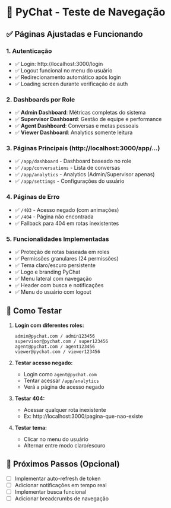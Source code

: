 # 🧭 PyChat - Teste de Navegação

## ✅ Páginas Ajustadas e Funcionando

### 1. **Autenticação**
- ✅ Login: http://localhost:3000/login
- ✅ Logout funcional no menu do usuário
- ✅ Redirecionamento automático após login
- ✅ Loading screen durante verificação de auth

### 2. **Dashboards por Role**
- ✅ **Admin Dashboard**: Métricas completas do sistema
- ✅ **Supervisor Dashboard**: Gestão de equipe e performance
- ✅ **Agent Dashboard**: Conversas e metas pessoais
- ✅ **Viewer Dashboard**: Analytics somente leitura

### 3. **Páginas Principais** (http://localhost:3000/app/...)
- ✅ `/app/dashboard` - Dashboard baseado no role
- ✅ `/app/conversations` - Lista de conversas
- ✅ `/app/analytics` - Analytics (Admin/Supervisor apenas)
- ✅ `/app/settings` - Configurações do usuário

### 4. **Páginas de Erro**
- ✅ `/403` - Acesso negado (com animações)
- ✅ `/404` - Página não encontrada
- ✅ Fallback para 404 em rotas inexistentes

### 5. **Funcionalidades Implementadas**
- ✅ Proteção de rotas baseada em roles
- ✅ Permissões granulares (24 permissões)
- ✅ Tema claro/escuro persistente
- ✅ Logo e branding PyChat
- ✅ Menu lateral com navegação
- ✅ Header com busca e notificações
- ✅ Menu do usuário com logout

## 🔑 Como Testar

1. **Login com diferentes roles:**
   ```
   admin@pychat.com / admin123456
   supervisor@pychat.com / super123456
   agent@pychat.com / agent123456
   viewer@pychat.com / viewer123456
   ```

2. **Testar acesso negado:**
   - Login como `agent@pychat.com`
   - Tentar acessar `/app/analytics`
   - Verá a página de acesso negado

3. **Testar 404:**
   - Acessar qualquer rota inexistente
   - Ex: http://localhost:3000/pagina-que-nao-existe

4. **Testar tema:**
   - Clicar no menu do usuário
   - Alternar entre modo claro/escuro

## 🚀 Próximos Passos (Opcional)
- [ ] Implementar auto-refresh de token
- [ ] Adicionar notificações em tempo real
- [ ] Implementar busca funcional
- [ ] Adicionar breadcrumbs de navegação